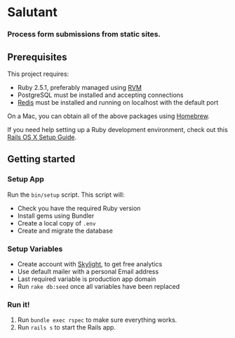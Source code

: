 # Salutant
### Process form submissions from static sites.

## Prerequisites

This project requires:

* Ruby 2.5.1, preferably managed using [RVM](http://rvm.io)
* PostgreSQL must be installed and accepting connections
* [Redis](http://redis.io) must be installed and running on localhost with the default port

On a Mac, you can obtain all of the above packages using [Homebrew](http://brew.sh).

If you need help setting up a Ruby development environment, check out this [Rails OS X Setup Guide](https://mattbrictson.com/rails-osx-setup-guide).

## Getting started

### Setup App

Run the `bin/setup` script. This script will:
* Check you have the required Ruby version
* Install gems using Bundler
* Create a local copy of `.env`
* Create and migrate the database

### Setup Variables
- Create account with [Skylight](https://www.skylight.io), to get free analytics
- Use default mailer with a personal Email address
- Last required variable is production app domain
- Run `rake db:seed` once all variables have been replaced

### Run it!

1. Run `bundle exec rspec` to make sure everything works.
2. Run `rails s` to start the Rails app.
